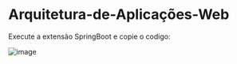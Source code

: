 # Arquitetura-de-Aplicações-Web

Execute a extensão SpringBoot e copie o codigo:

![image](https://github.com/user-attachments/assets/af7a4379-9a0c-4bd7-b1ac-9a24adc82a69)



